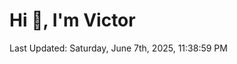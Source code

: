 <h1>Hi 👋, I'm Victor </h1>

<!--RECENT_ACTIVITY:start-->
<!--RECENT_ACTIVITY:end-->

<!--RECENT_ACTIVITY:last_update-->
Last Updated: Saturday, June 7th, 2025, 11:38:59 PM
<!--RECENT_ACTIVITY:last_update_end-->
